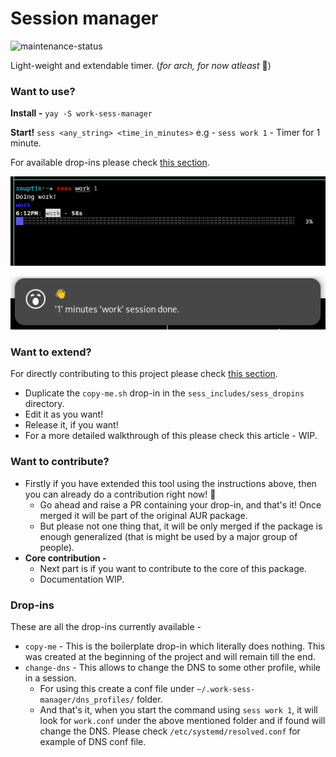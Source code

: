 # Session manager

![maintenance-status](https://img.shields.io/badge/maintenance-actively--developed-brightgreen.svg)

Light-weight and extendable timer.
(*for arch, for now atleast* :see_no_evil:)

### Want to use?

**Install -**
`yay -S work-sess-manager`

**Start!**
`sess <any_string> <time_in_minutes>`
e.g - `sess work 1` - Timer for 1 minute.

For available drop-ins please check [this section](#drop-ins).

![Progress image](/images/progress.png)

![Done image](/images/done.png)

### Want to extend?

For directly contributing to this project please check [this section](#want-to-contribute).

- Duplicate the `copy-me.sh` drop-in in the `sess_includes/sess_dropins`
 directory.
- Edit it as you want!
- Release it, if you want!
- For a more detailed walkthrough of this please check this article - WIP.

### Want to contribute?

- Firstly if you have extended this tool using the instructions above, then you can already do a contribution right now! :tada:
  - Go ahead and raise a PR containing your drop-in, and that's it! Once merged it will be part of the original AUR package.
  - But please not one thing that, it will be only merged if the package is enough generalized (that is might be used by a major group of people).
- **Core contribution -**
  - Next part is if you want to contribute to the core of this package.
  - Documentation WIP.

### Drop-ins

These are all the drop-ins currently available -
- `copy-me` - This is the boilerplate drop-in which literally does nothing. This was created at the beginning of the project and will remain till the end.
- `change-dns` - This allows to change the DNS to some other profile, while in a session.
  - For using this create a conf file under `~/.work-sess-manager/dns_profiles/` folder.
  - And that's it, when you start the command using `sess work 1`, it will look for `work.conf` under the above mentioned folder and if found will change the DNS. Please check `/etc/systemd/resolved.conf` for example of DNS conf file.